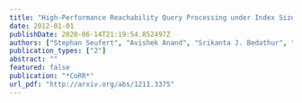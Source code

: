 ```yaml
---
title: "High-Performance Reachability Query Processing under Index Size Restrictions"
date: 2012-01-01
publishDate: 2020-06-14T21:19:54.852497Z
authors: ["Stephan Seufert", "Avishek Anand", "Srikanta J. Bedathur", "Gerhard Weikum"]
publication_types: ["2"]
abstract: ""
featured: false
publication: "*CoRR*"
url_pdf: "http://arxiv.org/abs/1211.3375"
---
```


